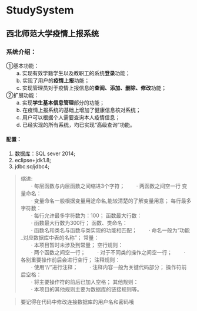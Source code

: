 # StudySystem
## 西北师范大学疫情上报系统
### 系统介绍：
①基本功能：<br>
&emsp;&emsp;a. 实现有效学籍学生以及教职工的系统**登录**功能；<br>
&emsp;&emsp;b. 实现了用户的**疫情上报**功能；<br>
&emsp;&emsp;c. 实现管理员对于疫情上报信息的**查阅、添加、删除、修改**功能；<br>
②扩展功能： <br>
&emsp;&emsp;a. 实现**学生基本信息管理**部分的功能；<br>
&emsp;&emsp;b. 在疫情上报系统的基础上增加了健康信息核对系统；<br>
&emsp;&emsp;c. 用户可以根据个人需要查询本人疫情信息；<br>
&emsp;&emsp;d. 已经实现的所有系统，均已实现“高级查询”功能。
#### 配置：
1. 数据库：SQL sever 2014;
2. eclipse+jdk1.8;
3. jdbc:sqljdbc4;

>缩进:<br>
&emsp;&emsp;· 每层函数与内层函数之间缩进3个字符；
&emsp;&emsp;· 两函数之间空一行
>变量命名：<br>
&emsp;&emsp;· 变量命名一般根据变量用途命名,能较清楚的了解变量用意；
>每行最多字符数：<br>
&emsp;&emsp;· 每行允许最多字符数为：100；
>函数最大行数：<br>
&emsp;&emsp;· 函数最大行数为300行；
>函数、类命名：<br>
&emsp;&emsp;· 函数名和类名与函数与类实现的功能相匹配；
&emsp;&emsp;· 命名一般为“功能_对应数据库中表的名称”；
>常量：<br>
&emsp;&emsp;· 本项目暂时未涉及到常量；
>空行规则：<br>
&emsp;&emsp;· 两个函数之间空一行；
&emsp;&emsp;· 对于不同类的操作之间空一行；
&emsp;&emsp;· 各别重要操作前后会进行空行；
>注释规则：<br>
&emsp;&emsp;· 使用“//”进行注释；
&emsp;&emsp;· 注释内容一般为关键代码部分；
>操作符前后空格：<br>
&emsp;&emsp;· 将主要操作符的前后已加入空格；
>其他规则：<br>
&emsp;&emsp;· 本项目的其他规则主要为数据库的链接规则等。

>要记得在代码中修改连接数据库的用户名和密码哦
